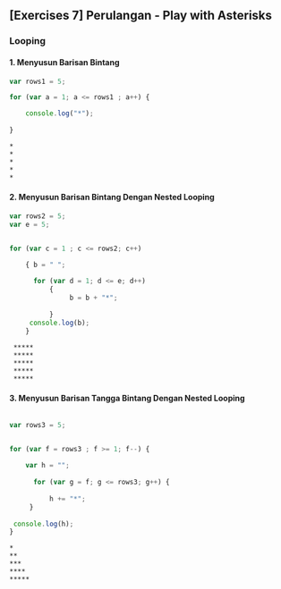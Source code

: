 
## [Exercises 7] Perulangan - Play with Asterisks

### Looping

#### 1. Menyusun Barisan Bintang


```javascript
var rows1 = 5;

for (var a = 1; a <= rows1 ; a++) {

    console.log("*");
    
}
```

    *
    *
    *
    *
    *


#### 2. Menyusun Barisan Bintang Dengan Nested Looping


```javascript
var rows2 = 5;
var e = 5;


for (var c = 1 ; c <= rows2; c++) 

    { b = " ";
      
      for (var d = 1; d <= e; d++) 
          {
               b = b + "*";
                           
          }
     console.log(b);
    }    

```

     *****
     *****
     *****
     *****
     *****


#### 3. Menyusun Barisan Tangga Bintang Dengan Nested Looping


```javascript

var rows3 = 5;


for (var f = rows3 ; f >= 1; f--) {
    
    var h = "";
    
      for (var g = f; g <= rows3; g++) {
          
          h += "*";          
     }
    
 console.log(h);
}
```

    *
    **
    ***
    ****
    *****

